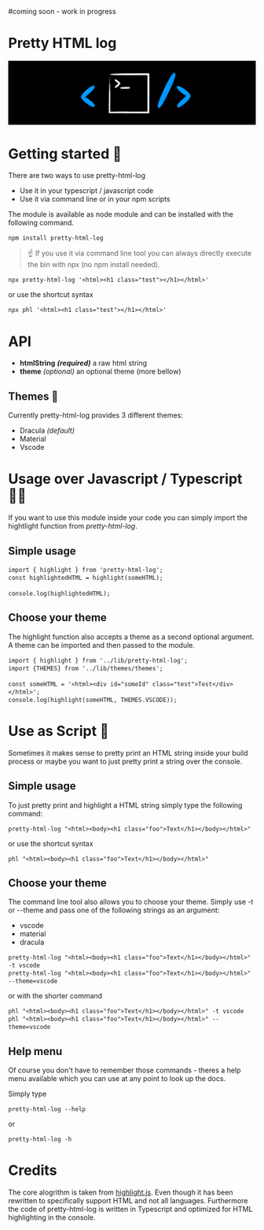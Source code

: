 #coming soon - work in progress

# Pretty HTML log

![Logo](https://raw.githubusercontent.com/kreuzerk/pretty-html-log/master/src/assets/phl-logo-black.png)

# Getting started 🚀

There are two ways to use pretty-html-log

- Use it in your typescript / javascript code
- Use it via command line or in your npm scripts

The module is available as node module and can
be installed with the following command.

```
npm install pretty-html-log
```

> ☝️ If you use it via command line tool you can always directly execute
> the bin with npx (no npm install needed).

```
npx pretty-html-log '<html><h1 class="test"></h1></html>'
```

or use the shortcut syntax

```
npx phl '<html><h1 class="test"></h1></html>'
```

# API

- **htmlString** **_(required)_** a raw html string
- **theme** _(optional)_ an optional theme (more bellow)

## Themes 🎨

Currently pretty-html-log provides 3 different themes:

- Dracula _(default)_
- Material
- Vscode

# Usage over Javascript / Typescript 👨‍💻

If you want to use this module inside your code you can simply import the hightlight function from
_pretty-html-log_.

## Simple usage

```
import { highlight } from 'pretty-html-log';
const highlightedHTML = highlight(someHTML);

console.log(highlightedHTML);
```

## Choose your theme

The highlight function also accepts a theme as a second optional argument.
A theme can be imported and then passed to the module.

```
import { highlight } from '../lib/pretty-html-log';
import {THEMES} from '../lib/themes/themes';

const someHTML = '<html><div id="someId" class="test">Test</div></html>';
console.log(highlight(someHTML, THEMES.VSCODE));
```

# Use as Script 📜

Sometimes it makes sense to pretty print an HTML string inside your build process
or maybe you want to just pretty print a string over the console.

## Simple usage

To just pretty print and highlight a HTML string simply type the following command:

```
pretty-html-log "<html><body><h1 class="foo">Text</h1></body></html>"
```

or use the shortcut syntax

```
phl "<html><body><h1 class="foo">Text</h1></body></html>"
```

## Choose your theme

The command line tool also allows you to choose your theme. Simply use -t or --theme and pass
one of the following strings as an argument:

- vscode
- material
- dracula

```
pretty-html-log "<html><body><h1 class="foo">Text</h1></body></html>" -t vscode
pretty-html-log "<html><body><h1 class="foo">Text</h1></body></html>" --theme=vscode
```

or with the shorter command

```
phl "<html><body><h1 class="foo">Text</h1></body></html>" -t vscode
phl "<html><body><h1 class="foo">Text</h1></body></html>" --theme=vscode
```

## Help menu

Of course you don't have to remember those commands - theres a help menu available which you
can use at any point to look up the docs.

Simply type

```
pretty-html-log --help
```

or

```
pretty-html-log -h
```

# Credits

The core alogrithm is taken from [highlight.js](https://github.com/highlightjs/highlight.js).
Even though it has been rewritten to specifically support HTML and not all languages.
Furthermore the code of pretty-html-log is written in Typescript and optimized for HTML highlighting in the console.

